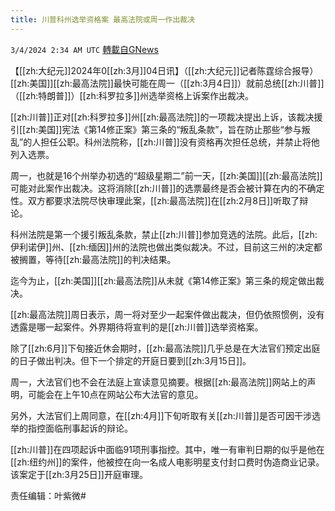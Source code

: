 ```yaml
---
title: 川普科州选举资格案 最高法院或周一作出裁决
---
```

`3/4/2024 2:34 AM UTC` [轉載自GNews](https://gnews.org/articles/2362182)

【[[zh:大纪元]]2024年0[[zh:3月]]04日讯】（[[zh:大纪元]]记者陈霆综合报导）[[zh:美国]][[zh:最高法院]]最快可能在周一（[[zh:3月4日]]）就前总统[[zh:川普]]（[[zh:特朗普]]）[[zh:科罗拉多]]州选举资格上诉案作出裁决。

[[zh:川普]]正对[[zh:科罗拉多]]州[[zh:最高法院]]的一项裁决提出上诉，该裁决援引[[zh:美国]]宪法《第14修正案》第三条的“叛乱条款”，旨在防止那些“参与叛乱”的人担任公职。科州法院称，[[zh:川普]]没有资格再次担任总统，并禁止将他列入选票。

周一，也就是16个州举办初选的“超级星期二”前一天，[[zh:美国]][[zh:最高法院]]可能对此案作出裁决。这将消除[[zh:川普]]的选票最终是否会被计算在内的不确定性。双方都要求法院尽快审理此案，[[zh:最高法院]]在[[zh:2月8日]]听取了辩论。

科州法院是第一个援引叛乱条款，禁止[[zh:川普]]参加竞选的法院。此后，[[zh:伊利诺伊]]州、[[zh:缅因]]州的法院也做出类似裁决。不过，目前这三州的决定都被搁置，等待[[zh:最高法院]]的判决结果。

迄今为止，[[zh:美国]][[zh:最高法院]]从未就《第14修正案》第三条的规定做出裁决。

[[zh:最高法院]]周日表示，周一将对至少一起案件做出裁决，但仍依照惯例，没有透露是哪一起案件。外界期待将宣判的是[[zh:川普]]选举资格案。

除了[[zh:6月]]下旬接近休会期时，[[zh:最高法院]]几乎总是在大法官们预定出庭的日子做出判决。但下一个排定的开庭日要到[[zh:3月15日]]。

周一，大法官们也不会在法庭上宣读意见摘要。根据[[zh:最高法院]]网站上的声明，可能会在上午10点在网站公布大法官的意见。

另外，大法官们上周同意，在[[zh:4月]]下旬听取有关[[zh:川普]]是否可因干涉选举的指控面临刑事起诉的辩论。

[[zh:川普]]在四项起诉中面临91项刑事指控。其中，唯一有审判日期的似乎是他在[[zh:纽约州]]的案件，他被控在向一名成人电影明星支付封口费时伪造商业记录。该案定于[[zh:3月25日]]开庭审理。

责任编辑：叶紫微#
